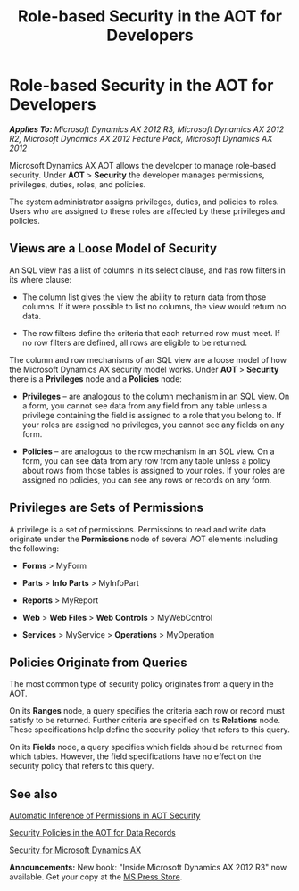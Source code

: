 ﻿---
title: Role-based Security in the AOT for Developers
TOCTitle: Role-based Security in the AOT for Developers
ms:assetid: e3d0cfab-a7f0-43a9-9ff4-540a3d887e93
ms:mtpsurl: https://msdn.microsoft.com/en-us/library/Gg847971(v=AX.60)
ms:contentKeyID: 35253166
ms.date: 05/18/2015
mtps_version: v=AX.60
---

# Role-based Security in the AOT for Developers 


_**Applies To:** Microsoft Dynamics AX 2012 R3, Microsoft Dynamics AX 2012 R2, Microsoft Dynamics AX 2012 Feature Pack, Microsoft Dynamics AX 2012_

Microsoft Dynamics AX AOT allows the developer to manage role-based security. Under **AOT** \> **Security** the developer manages permissions, privileges, duties, roles, and policies.

The system administrator assigns privileges, duties, and policies to roles. Users who are assigned to these roles are affected by these privileges and policies.

## Views are a Loose Model of Security

An SQL view has a list of columns in its select clause, and has row filters in its where clause:

  - The column list gives the view the ability to return data from those columns. If it were possible to list no columns, the view would return no data.

  - The row filters define the criteria that each returned row must meet. If no row filters are defined, all rows are eligible to be returned.

The column and row mechanisms of an SQL view are a loose model of how the Microsoft Dynamics AX security model works. Under **AOT** \> **Security** there is a **Privileges** node and a **Policies** node:

  - **Privileges** – are analogous to the column mechanism in an SQL view. On a form, you cannot see data from any field from any table unless a privilege containing the field is assigned to a role that you belong to. If your roles are assigned no privileges, you cannot see any fields on any form.

  - **Policies** – are analogous to the row mechanism in an SQL view. On a form, you can see data from any row from any table unless a policy about rows from those tables is assigned to your roles. If your roles are assigned no policies, you can see any rows or records on any form.

## Privileges are Sets of Permissions

A privilege is a set of permissions. Permissions to read and write data originate under the **Permissions** node of several AOT elements including the following:

  - **Forms** \> MyForm

  - **Parts** \> **Info Parts** \> MyInfoPart

  - **Reports** \> MyReport

  - **Web** \> **Web Files** \> **Web Controls** \> MyWebControl

  - **Services** \> MyService \> **Operations** \> MyOperation

## Policies Originate from Queries

The most common type of security policy originates from a query in the AOT.

On its **Ranges** node, a query specifies the criteria each row or record must satisfy to be returned. Further criteria are specified on its **Relations** node. These specifications help define the security policy that refers to this query.

On its **Fields** node, a query specifies which fields should be returned from which tables. However, the field specifications have no effect on the security policy that refers to this query.

## See also

[Automatic Inference of Permissions in AOT Security](automatic-inference-of-permissions-in-aot-security.md)

[Security Policies in the AOT for Data Records](security-policies-in-the-aot-for-data-records.md)

[Security for Microsoft Dynamics AX](security-for-microsoft-dynamics-ax.md)

  
**Announcements:** New book: "Inside Microsoft Dynamics AX 2012 R3" now available. Get your copy at the [MS Press Store](https://www.microsoftpressstore.com/store/inside-microsoft-dynamics-ax-2012-r3-9780735685109).

